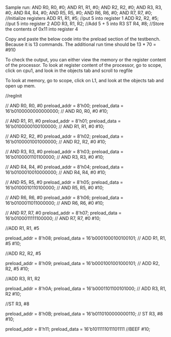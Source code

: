 Sample run:
AND R0, R0, #0;
AND R1, R1, #0;
AND R2, R2, #0;
AND R3, R3, #0;
AND R4, R4, #0;
AND R5, R5, #0;
AND R6, R6, #0;
AND R7, R7, #0; //Initialize registers
ADD R1, R1, #5; //put 5 into register 1
ADD R2, R2, #5; //put 5 into register 2
ADD R3, R1, R2; //Add 5 + 5 into R3
ST R4, #8; //Store the contents of 0x11 into register 4


Copy and paste the below code into the preload section of the testbench.
Because it is 13 commands. The additional run time should be 13 * 70 = #910

To check the output, you can either view the memory or the register content of the processor.
To look at register content of the processor, go to scope, click on cpu1, and look in the objects tab and scroll to regfile

To look at memory, go to scope, click on L1, and look at the objects tab and open up mem.

//regInit

// AND R0, R0, #0
preload_addr = 8'h00;
preload_data = 16'b0100000000000000; // AND R0, R0, #0
#10;

// AND R1, R1, #0
preload_addr = 8'h01;
preload_data = 16'b0100000100100000; // AND R1, R1, #0
#10;

// AND R2, R2, #0
preload_addr = 8'h02;
preload_data = 16'b0100001001000000; // AND R2, R2, #0
#10;

// AND R3, R3, #0
preload_addr = 8'h03;
preload_data = 16'b0100001101100000; // AND R3, R3, #0
#10;

// AND R4, R4, #0
preload_addr = 8'h04;
preload_data = 16'b0100010010000000; // AND R4, R4, #0
#10;

// AND R5, R5, #0
preload_addr = 8'h05;
preload_data = 16'b0100010110100000; // AND R5, R5, #0
#10;

// AND R6, R6, #0
preload_addr = 8'h06;
preload_data = 16'b0100011011000000; // AND R6, R6, #0
#10;

// AND R7, R7, #0
preload_addr = 8'h07;
preload_data = 16'b0100011111100000; // AND R7, R7, #0
#10;

//ADD R1, R1, #5

preload_addr = 8'h08;
preload_data = 16'b0001000100100101; // ADD R1, R1, #5
#10;

//ADD R2, R2, #5

preload_addr = 8'h09;
preload_data = 16'b0001001001000101; // ADD R2, R2, #5
#10;

//ADD R3, R1, R2

preload_addr = 8'h0A;
preload_data = 16'b0001101100101000; // ADD R3, R1, R2
#10;

//ST R3, #8

preload_addr = 8'h0B;
preload_data = 16'b0110100000000110; // ST R3, #8
#10;

preload_addr = 8'h11;
preload_data = 16'b1011111011101111 //BEEF
#10;
